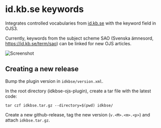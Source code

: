 # id.kb.se keywords
Integrates controlled vocabularies from [id.kb.se](id.kb.se) with the keyword field in OJS3.

Currently, keywords from the subject scheme SAO (Svenska ämnesord, https://id.kb.se/term/sao) can be linked for new OJS articles.

![Screenshot](https://repository-images.githubusercontent.com/362409815/08b58e00-b34a-11eb-81a9-c2eef6558421)

Creating a new release
----------------------
Bump the plugin version in `idkbse/version.xml`.

In the root directory (idkbse-ojs-plugin), create a tar file with the latest code:
```
tar czf idkbse.tar.gz --directory=$(pwd) idkbse/
```
Create a new github-release, tag the new version (`v.<M>.<m>.<p>`) and attach `idkbse.tar.gz`. 
